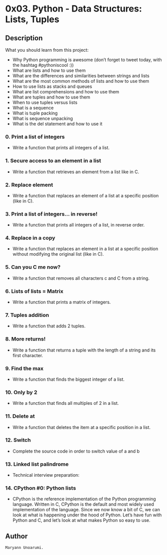 # 0x03. Python - Data Structures: Lists, Tuples

## Description

What you should learn from this project:

* Why Python programming is awesome (don’t forget to tweet today, with the hashtag #pythoniscool :))
* What are lists and how to use them
* What are the differences and similarities between strings and lists
* What are the most common methods of lists and how to use them
* How to use lists as stacks and queues
* What are list comprehensions and how to use them
* What are tuples and how to use them
* When to use tuples versus lists
* What is a sequence
* What is tuple packing
* What is sequence unpacking
* What is the del statement and how to use it

### 0. Print a list of integers

* Write a function that prints all integers of a list.

### 1. Secure access to an element in a list

* Write a function that retrieves an element from a list like in C.

### 2. Replace element

* Write a function that replaces an element of a list at a specific position (like in C).
### 3. Print a list of integers... in reverse!
* Write a function that prints all integers of a list, in reverse order.

### 4. Replace in a copy

* Write a function that replaces an element in a list at a specific position without modifying the original list (like in C).

### 5. Can you C me now?

* Write a function that removes all characters c and C from a string.

### 6. Lists of lists = Matrix

* Write a function that prints a matrix of integers.
 ### 7. Tuples addition

* Write a function that adds 2 tuples.

### 8. More returns!

* Write a function that returns a tuple with the length of a string and its first character.

### 9. Find the max

* Write a function that finds the biggest integer of a list.

### 10. Only by 2

* Write a function that finds all multiples of 2 in a list.

### 11. Delete at

* Write a function that deletes the item at a specific position in a list.

### 12. Switch

* Complete the source code in order to switch value of a and b

### 13. Linked list palindrome

* Technical interview preparation:

### 14. CPython #0: Python lists

* CPython is the reference implementation of the Python programming language. Written in C, CPython is the default and most widely used implementation of the language. Since we now know a bit of C, we can look at what is happening under the hood of Python. Let’s have fun with Python and C, and let’s look at what makes Python so easy to use.

## Author
    Maryann Unoarumi.
